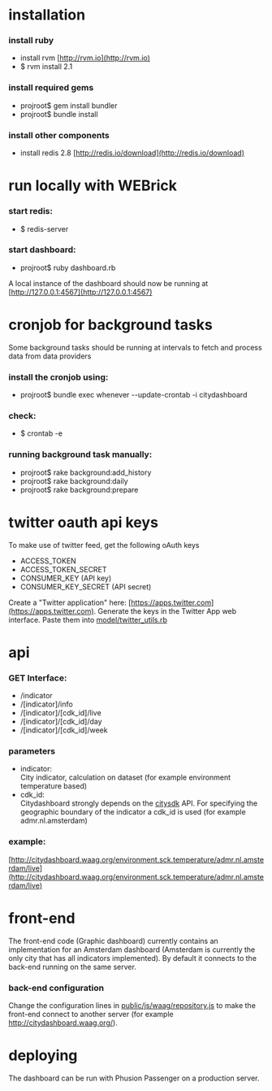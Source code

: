 # installation 

### install ruby  
- install rvm [http://rvm.io](http://rvm.io)
- $ rvm install 2.1 
                
### install required gems
- projroot$ gem install bundler
- projroot$ bundle install

### install other components
- install redis 2.8 [http://redis.io/download](http://redis.io/download)
                                 
# run locally with WEBrick 
                
### start redis:

- $ redis-server

### start dashboard:

- projroot$ ruby dashboard.rb 

A local instance of the dashboard should now be running at [http://127.0.0.1:4567](http://127.0.0.1:4567)
                                         

# cronjob for background tasks

Some background tasks should be running at intervals to fetch and process data from data providers
                                                                                                  
### install the cronjob using:
- projroot$ bundle exec whenever --update-crontab -i citydashboard

### check:
- $ crontab -e

### running background task manually:
- projroot$ rake background:add_history
- projroot$ rake background:daily
- projroot$ rake background:prepare  
            

# twitter oauth api keys
                   
To make use of twitter feed, get the following oAuth keys 

- ACCESS_TOKEN 
- ACCESS_TOKEN_SECRET 
- CONSUMER_KEY (API key)
- CONSUMER_KEY_SECRET (API secret)

Create a "Twitter application" here: [https://apps.twitter.com](https://apps.twitter.com). Generate the keys in the Twitter App web interface. Paste them into [model/twitter_utils.rb](model/twitter_utils.rb)

# api

### GET Interface:

- /indicator
- /[indicator]/info 
- /[indicator]/[cdk_id]/live
- /[indicator]/[cdk_id]/day
- /[indicator]/[cdk_id]/week

### parameters                                                                                                  
- indicator:   
City indicator, calculation on dataset (for example environment temperature based)
- cdk_id:  
Citydashboard strongly depends on the [citysdk](http://citysdk.waag.org/) API. For specifying the geographic boundary of the indicator a cdk_id is used (for example admr.nl.amsterdam)
    
### example:
[http://citydashboard.waag.org/environment.sck.temperature/admr.nl.amsterdam/live](http://citydashboard.waag.org/environment.sck.temperature/admr.nl.amsterdam/live)

# front-end

The front-end code (Graphic dashboard) currently contains an implementation for an Amsterdam dashboard (Amsterdam is currently the only city that has all indicators implemented). By default it connects to the back-end running on the same server. 

### back-end configuration
Change the configuration lines in [public/js/waag/repository.js](public/js/waag/repository.js) to make the front-end connect to another server (for example http://citydashboard.waag.org/).

# deploying

The dashboard can be run with Phusion Passenger on a production server.

                               



